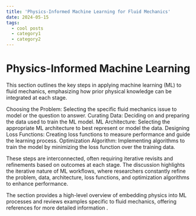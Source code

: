 ```yaml
---
title: 'Physics-Informed Machine Learning for Fluid Mechanics'
date: 2024-05-15
tags:
  - cool posts
  - category1
  - category2
---
```

Physics-Informed Machine Learning
======
This section outlines the key steps in applying machine learning (ML) to fluid mechanics, emphasizing how prior physical knowledge can be integrated at each stage.

Choosing the Problem: Selecting the specific fluid mechanics issue to model or the question to answer.
Curating Data: Deciding on and preparing the data used to train the ML model.
ML Architecture: Selecting the appropriate ML architecture to best represent or model the data.
Designing Loss Functions: Creating loss functions to measure performance and guide the learning process.
Optimization Algorithm: Implementing algorithms to train the model by minimizing the loss function over the training data.

These steps are interconnected, often requiring iterative revisits and refinements based on outcomes at each stage. The discussion highlights the iterative nature of ML workflows, where researchers constantly refine the problem, data, architecture, loss functions, and optimization algorithms to enhance performance.

The section provides a high-level overview of embedding physics into ML processes and reviews examples specific to fluid mechanics, offering references for more detailed information .


